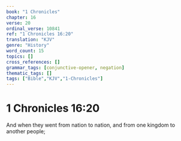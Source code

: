 ```yaml
---
book: "1 Chronicles"
chapter: 16
verse: 20
ordinal_verse: 10841
ref: "1 Chronicles 16:20"
translation: "KJV"
genre: "History"
word_count: 15
topics: []
cross_references: []
grammar_tags: [conjunctive-opener, negation]
thematic_tags: []
tags: ["Bible","KJV","1-Chronicles"]
---
```


# 1 Chronicles 16:20

And when they went from nation to nation, and from one kingdom to another people;
